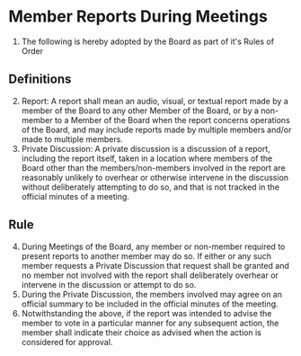 # Member Reports During Meetings

1. The following is hereby adopted by the Board as part of it's Rules of Order

## Definitions

2. Report: A report shall mean an audio, visual, or textual report made by a member of the Board to any other Member of the Board, or by a non-member to a Member of the Board when the report concerns operations of the Board, and may include reports made by multiple members and/or made to multiple members.
3. Private Discussion: A private discussion is a discussion of a report, including the report itself, taken in a location where members of the Board other than the members/non-members involved in the report are reasonably unlikely to overhear or otherwise intervene in the discussion without deliberately attempting to do so, and that is not tracked in the official minutes of a meeting.

## Rule

4. During Meetings of the Board, any member or non-member required to present reports to another member may do so. If either or any such member requests a Private Discussion that request shall be granted and no member not involved with the report shall deliberately overhear or intervene in the discussion or attempt to do so. 
5. During the Private Discussion, the members involved may agree on an official summary to be included in the official minutes of the meeting.
6. Notwithstanding the above, if the report was intended to advise the member to vote in a particular manner for any subsequent action, the member shall indicate their choice as advised when the action is considered for approval. 